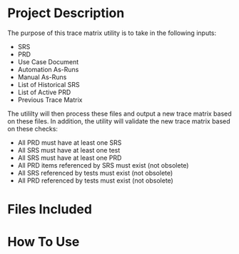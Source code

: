# Project Description
The purpose of this trace matrix utility is to take in the following inputs:
* SRS
* PRD
* Use Case Document
* Automation As-Runs
* Manual As-Runs
* List of Historical SRS
* List of Active PRD
* Previous Trace Matrix

The utililty will then process these files and output a new trace matrix based on these files. In addition, the utility will validate the new trace matrix based on these checks:
* All PRD must have at least one SRS
* All SRS must have at least one test
* All SRS must have at least one PRD
* All PRD items referenced by SRS must exist (not obsolete) 
* All SRS referenced by tests must exist (not obsolete)
* All PRD referenced by tests must exist (not obsolete)


# Files Included

# How To Use
